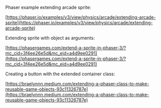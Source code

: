 Phaser example extending arcade sprite:

[https://phaser.io/examples/v3/view/physics/arcade/extending-arcade-sprite](https://phaser.io/examples/v3/view/physics/arcade/extending-arcade-sprite)

Extending sprite with object as arguments:

[https://phasergames.com/extend-a-sprite-in-phaser-3/?mc_cid=3f4ee26e5d&mc_eid=a4d9ee0291](https://phasergames.com/extend-a-sprite-in-phaser-3/?mc_cid=3f4ee26e5d&mc_eid=a4d9ee0291)

Creating a button with the extended container class:

[https://braelynnn.medium.com/extending-a-phaser-class-to-make-reusable-game-objects-93c11326787e](https://braelynnn.medium.com/extending-a-phaser-class-to-make-reusable-game-objects-93c11326787e)
